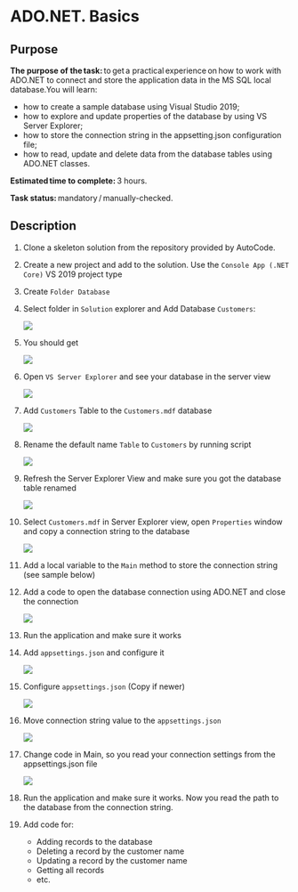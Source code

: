 # ADO.NET. Basics

## Purpose
**The purpose of the task:** to get a practical experience on how to work with ADO.NET to connect and store the application data in the MS SQL local database.You will learn:
- how to create a sample database using Visual Studio 2019;
- how to explore and update properties of the database by using VS Server Explorer;
- how to store the connection string in the appsetting.json configuration file;
- how to read, update and delete data from the database tables using ADO.NET classes.

**Estimated time to complete:** 3 hours.   

**Task status:** mandatory / manually-checked.   

## Description
1. Clone a skeleton solution from the repository provided by AutoCode.
1. Create a new project and add to the solution. Use the `Console App (.NET Core)` VS 2019 project type
1. Create `Folder Database`
1. Select folder in `Solution` explorer and Add Database `Customers`:  
    
    ![](Pictures/ado.net.1.png) 

1. You should get
   
    ![](Pictures/ado.net.2.png)   

1. Open `VS Server Explorer` and see your database in the server view
  
    ![](Pictures/ado.net.3.png)

1. Add `Customers` Table to the `Customers.mdf` database

    ![](Pictures/ado.net.4.png)

1. Rename the default name `Table` to `Customers` by running script

    ![](Pictures/ado.net.5.png)

1. Refresh the Server Explorer View and make sure you got the database table renamed

    ![](Pictures/ado.net.6.png)

1. Select `Customers.mdf` in Server Explorer view, open `Properties` window and copy a connection string to the database

    ![](Pictures/ado.net.7.png)

1. Add a local variable to the `Main` method to store the connection string (see sample below)
1. Add a code to open the database connection using ADO.NET  and close the connection

    ![](Pictures/ado.net.8.png)

1. Run the application and make sure it works
1. Add `appsettings.json` and configure it

    ![](Pictures/ado.net.9.png)

1. Configure `appsettings.json` (Copy if newer)

    ![](Pictures/ado.net.10.png)

1. Move connection string value to the `appsettings.json`

    ![](Pictures/ado.net.11.png)

1. Change code in Main, so you read your connection settings from the appsettings.json file

    ![](Pictures/ado.net.12.png)

1. Run the application and make sure it works. Now you read the path to the database from the connection string. 


1. Add code for:
    - Adding records to the database
    - Deleting a record by the customer name
    - Updating a record by the customer name
    - Getting all records
    - etc.

